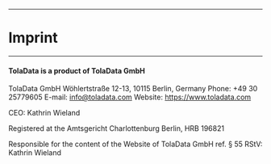 ****
# Imprint 
---

#### TolaData is a product of TolaData GmbH
TolaData GmbH
Wöhlertstraße 12-13, 10115 Berlin, Germany
Phone: +49 30 25779605
E-mail: info@toladata.com
Website: https://www.toladata.com

CEO:
Kathrin Wieland

Registered at the Amtsgericht Charlottenburg Berlin, HRB 196821

Responsible for the content of the Website of  TolaData GmbH ref. § 55 RStV: Kathrin Wieland